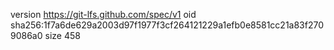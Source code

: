 version https://git-lfs.github.com/spec/v1
oid sha256:1f7a6de629a2003d97f1977f3cf264121229a1efb0e8581cc21a83f2709086a0
size 458
